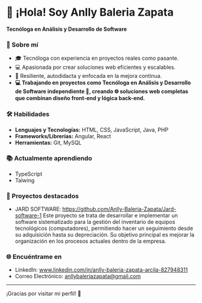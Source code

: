 # 👋 ¡Hola! Soy Anlly Baleria Zapata  
**Tecnóloga en Análisis y Desarrollo de Software**  

### 🌟 Sobre mí  
- 🎓 Tecnóloga con experiencia en proyectos reales como pasante.  
- 💻 Apasionada por crear soluciones web eficientes y escalables.
- 🚀 Resiliente, autodidacta y enfocada en la mejora continua.
- **💻 Trabajando en proyectos como Tecnóloga en Análisis y Desarrollo de Software independiente 🚀, creando 🌐 soluciones web completas que combinan diseño front-end y lógica back-end.**

### 🛠️ Habilidades  
- **Lenguajes y Tecnologías:** HTML, CSS, JavaScript, Java, PHP  
- **Frameworks/Librerías:** Angular, React 
- **Herramientas:** Git, MySQL  

### 📚 Actualmente aprendiendo  
- TypeScript  
- Talwing

### 📂 Proyectos destacados  
- JARD SOFTWARE: https://github.com/Anlly-Baleria-Zapata/Jard-software-1 
Este proyecto se trata de desarrollar e implementar un software sistematizado para la gestión del inventario de equipos tecnológicos (computadores), permitiendo hacer un seguimiento desde su adquisición hasta su depreciación. Su objetivo principal es mejorar la organización en los procesos actuales dentro de la empresa.

### 🌐 Encuéntrame en  
- LinkedIn: www.linkedin.com/in/anlly-baleria-zapata-arcila-827948311
- Correo Electrónico: anllybaleriazapata@gmail.com

---
¡Gracias por visitar mi perfil! 🌟
